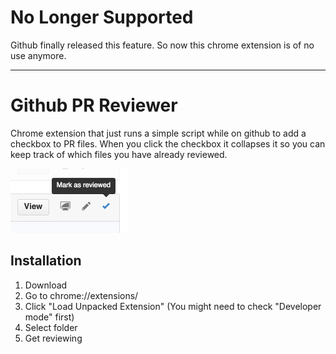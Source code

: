# No Longer Supported

Github finally released this feature. So now this chrome extension is of no use anymore.

------

# Github PR Reviewer

Chrome extension that just runs a simple script while on github to add a checkbox to PR files. When you click the checkbox it collapses it so you can keep track of which files you have already reviewed.

<img src="./example1.png" width="189" alt="Preview Image" />

## Installation

1. Download
2. Go to chrome://extensions/
3. Click "Load Unpacked Extension" (You might need to check "Developer mode" first)
4. Select folder
5. Get reviewing
